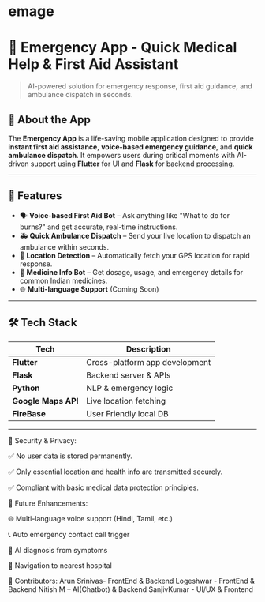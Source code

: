 # emage

# 🚨 Emergency App - Quick Medical Help & First Aid Assistant

> AI-powered solution for emergency response, first aid guidance, and ambulance dispatch in seconds.



## 📱 About the App

The **Emergency App** is a life-saving mobile application designed to provide **instant first aid assistance**, **voice-based emergency guidance**, and **quick ambulance dispatch**. It empowers users during critical moments with AI-driven support using **Flutter** for UI and **Flask** for backend processing.

---

## 🧠 Features

- 🗣️ **Voice-based First Aid Bot** – Ask anything like "What to do for burns?" and get accurate, real-time instructions.
- 🚑 **Quick Ambulance Dispatch** – Send your live location to dispatch an ambulance within seconds.
- 📍 **Location Detection** – Automatically fetch your GPS location for rapid response.
- 💊 **Medicine Info Bot** – Get dosage, usage, and emergency details for common Indian medicines.
- 🌐 **Multi-language Support** (Coming Soon)

---


## 🛠️ Tech Stack

| Tech             | Description                    |
|------------------|--------------------------------|
| **Flutter**      | Cross-platform app development |
| **Flask**        | Backend server & APIs          |
| **Python**       | NLP & emergency logic          |
| **Google Maps API** | Live location fetching     |
| **FireBase**       | User Friendly local DB           |

---

🔐 Security & Privacy:

✅ No user data is stored permanently.

✅ Only essential location and health info are transmitted securely.

✅ Compliant with basic medical data protection principles.

🚀 Future Enhancements:

🌐 Multi-language voice support (Hindi, Tamil, etc.)

📞 Auto emergency contact call trigger

🧬 AI diagnosis from symptoms

🧭 Navigation to nearest hospital

🤝 Contributors:
Arun Srinivas- FrontEnd & Backend
Logeshwar - FrontEnd & Backend
Nitish M – AI(Chatbot) & Backend
SanjivKumar - UI/UX & Frontend


